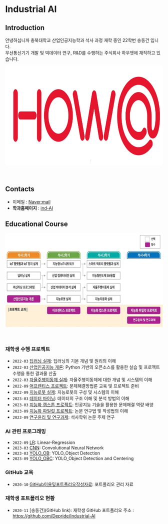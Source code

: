 # **Industrial AI** 

## Introduction

안녕하십니까
충북대학교 산업인공지능학과 석사 과정 재학 중인 22학번 송동건 입니다.<br>
무선통신기기 개발 및 빅데이터 연구, R&D를 수행하는 주식회사 하우앳에 재직하고 있습니다.

<p align="center">
  
<img src="./images/howat.png"  width="925" height="317">
</p>
</br>


## Contacts

- 이메일 : [Naver:mail](sdg0226@naver.com)
- **학과홈페이지** : [ind-AI](https://github.com/industrial-AI)

## Educational Course

<p align="center">
  
<img src="./images/EdCoourse.JPG"  width="640" height="300">

</p>
</br>

### 재학생 수행 프로젝트

- `2022-03` [딥러닝 실제](https://github.com/Depride/Industrial-AI/tree/master/projects/딥러닝-실제): 딥러닝의 기본 개념 및 원리의 이해
- `2022-03` [산업인공지능 개론](https://github.com/Depride/Industrial-AI/tree/master/projects/산업인공지능-개론): Python 기반의 오픈소스를 활용한 실습 및 프로젝트 수행을 통한 결과물 산출
- `2022-03` [자율주행이동체 실제](https://github.com/Depride/Industrial-AI/tree/master/projects/자율이동체-실제): 자율주행이동체에 대한 개념 및 시스템의 이해
- `2022-09` [어프렌티스 프로젝트](https://github.com/Depride/Industrial-AI/tree/master/projects/어프렌티스-프로젝트): 문제해결방법론 교육 및 프로젝트 준비
- `2022-09` [지능로봇 실제](https://github.com/Depride/Industrial-AI/tree/master/projects/자능로봇-실제): 지능로봇의 구성 및 시스템의 이해
- `2023-03` [데이터 마이닝](https://github.com/Depride/Industrial-AI/tree/master/projects/데이터-마이닝): 데이터의 구조 이해 및 분석 방법의 이해
- `2023-03` [지능화 캡스톤 프로젝트](https://github.com/Depride/Industrial-AI/tree/master/projects/지능화-캡스톤-프로젝트): 인공지능 기술을 활용한 문제해결 역량 배양
- `2023-09` [지능화 파일럿 프로젝트](https://github.com/Depride/Industrial-AI/tree/master/projects/지능화-파일럿-프로젝트): 논문 연구법 및 작성법의 이해   
- `2023-09` [연구윤리 및 연구과제](https://github.com/Depride/Industrial-AI/tree/master/projects/연구윤리-및-연구과제): 석사학위 논문 주제 연구   


### AI 관련 프로그래밍

- `2022-09` [LR](https://github.com/Depride/Industrial-AI/tree/master/programming/LR): Linear-Regression
- `2023-03` [CNN](https://github.com/Depride/Industrial-AI/tree/master/programming/CNN): Convolutional Neural Network
- `2023-03` [YOLO_OB](https://github.com/Depride/Industrial-AI/tree/master/programming/YOLO_OB): YOLO_Object Detection
- `2023-09` [YOLO_OBC](https://github.com/Depride/Industrial-AI/tree/master/programming/YOLO_OBC): YOLO_Object Detection and Centering
### GitHub 교육

- `2020-10` [GitHub이용및포트폴리오작성자료](https://github.com/Bessesian/industrial-AI/tree/master/Education): 포트폴리오 관리 자료

### 재학생 포트폴리오 현황

- `2020-11` [송동건](GitHub link): 재학생 GitHub 포트폴리오 주소 : https://github.com/Depride/Industrial-AI
